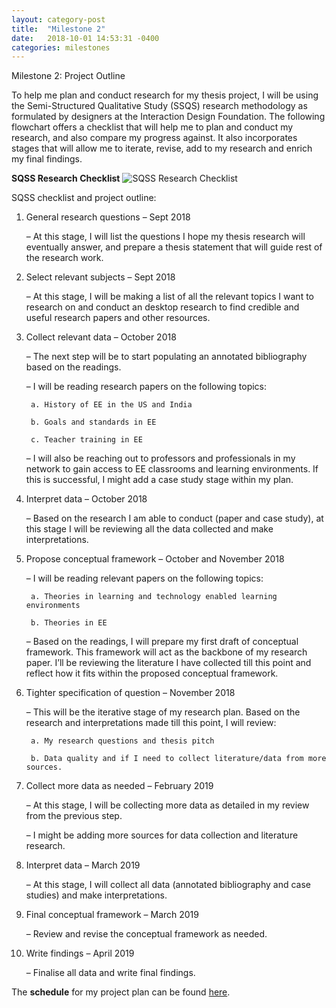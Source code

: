 ```yaml
---
layout: category-post
title:  "Milestone 2"
date:   2018-10-01 14:53:31 -0400
categories: milestones
---
```

Milestone 2: Project Outline

To help me plan and conduct research for my thesis project, I will be using the Semi-Structured Qualitative Study (SSQS) research methodology as formulated by designers at the Interaction Design Foundation. The following flowchart offers a checklist that will help me to plan and conduct my research, and also compare my progress against. It also incorporates stages that will allow me to iterate, revise, add to my research and enrich my final findings.

**SQSS Research Checklist**
![SQSS Research Checklist](https://Garima2996.github.io/Thesis2018/images/sqss.jpg)

SQSS checklist and project outline:

1. General research questions – Sept 2018

    – At this stage, I will list the questions I hope my thesis research will eventually answer, and prepare a thesis statement that will guide rest of the research work.

2. Select relevant subjects – Sept 2018

    – At this stage, I will be making a list of all the relevant topics I want to research on and conduct an desktop research to find credible and useful research papers and other resources.

3. Collect relevant data – October 2018

    – The next step will be to start populating an annotated bibliography based on the readings.

    – I will be reading research papers on the following topics:

        a. History of EE in the US and India

        b. Goals and standards in EE

        c. Teacher training in EE

    – I will also be reaching out to professors and professionals in my network to gain access to EE classrooms and learning environments. If this is successful, I might add a case study stage within my plan.

4. Interpret data – October 2018

    – Based on the research I am able to conduct (paper and case study), at this stage I will be reviewing all the data collected and make interpretations.

5. Propose conceptual framework – October and November 2018

    – I will be reading relevant papers on the following topics:

        a. Theories in learning and technology enabled learning environments

        b. Theories in EE

    – Based on the readings, I will prepare my first draft of conceptual framework.  This framework will act as the backbone of my research paper. I’ll be reviewing the literature I have collected till this point and reflect how it fits within the proposed conceptual framework.

6. Tighter specification of question – November 2018

    – This will be the iterative stage of my research plan. Based on the research and interpretations made till this point, I will review:

        a. My research questions and thesis pitch

        b. Data quality and if I need to collect literature/data from more sources.

7. Collect more data as needed – February 2019

    – At this stage, I will be collecting more data as detailed in my review from the previous step.

    – I might be adding more sources for data collection and literature research.

8. Interpret data – March 2019

    – At this stage, I will collect all data (annotated bibliography and case studies) and make interpretations.

9. Final conceptual framework – March 2019

    – Review and revise the conceptual framework as needed.

10. Write findings – April 2019

    – Finalise all data and write final findings.

The **schedule** for my project plan can be found [here](https://docs.google.com/spreadsheets/d/1Km8JjCrHDLd2ZtZNio2p-6j9m5b7jLIop9tASKsFWBc/edit?usp=sharing).
